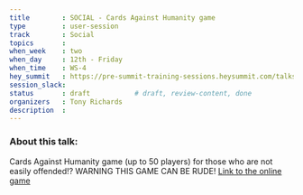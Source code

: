 ```yaml
---
title        : SOCIAL - Cards Against Humanity game
type         : user-session
track        : Social
topics       : 
when_week    : two
when_day     : 12th - Friday
when_time    : WS-4
hey_summit   : https://pre-summit-training-sessions.heysummit.com/talks/social-all-bad-cards/
session_slack:
status       : draft           # draft, review-content, done
organizers   : Tony Richards
description  : 
---
```


### About this talk:

Cards Against Humanity game (up to 50 players) for those who are not easily offended!?  WARNING THIS GAME CAN BE RUDE!
[Link to the online game](https://allbad.cards/game/unearthly-narwhal-4866)
